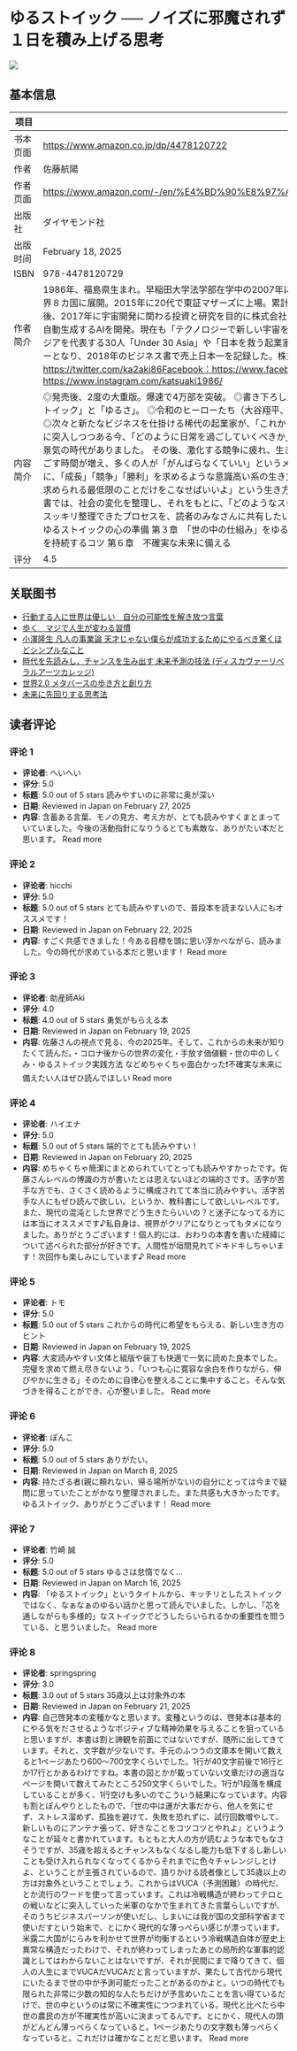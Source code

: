 # ゆるストイック ── ノイズに邪魔されず１日を積み上げる思考

![](https://m.media-amazon.com/images/I/61cG9+LP0sL._SY522_.jpg)

## 基本信息

| 项目 | 内容 |
| --- | --- |
| 书本页面 | https://www.amazon.co.jp/dp/4478120722 |
| 作者 | 佐藤航陽 |
| 作者页面 | https://www.amazon.com/-/en/%E4%BD%90%E8%97%A4%E8%88%AA%E9%99%BD/e/B076WXRKGV/ref=aufs_dp_fta_an_dsk |
| 出版社 | ダイヤモンド社 |
| 出版时间 | February 18, 2025 |
| ISBN | 978-4478120729 |
| 作者简介 | 1986年、福島県生まれ。早稲田大学法学部在学中の2007年にIT企業を設立し、ビッグデータ解析やオンライン決済の事業を立ち上げ、世界８カ国に展開。2015年に20代で東証マザーズに上場。累計100億円以上の資金調達を実施し、年商200億円規模まで成長させる。その後、2017年に宇宙開発に関わる投資と研究を目的に株式会社スペースデータを創業。衛星データと3DCG技術を使って仮想空間に地球を自動生成するAIを開発。現在も「テクノロジーで新しい宇宙を作る」をテーマに研究を続けている。米経済誌「Forbes」の30歳未満のアジアを代表する30人「Under 30 Asia」や「日本を救う起業家ベスト10」に選出される。著書『お金2.0』が20万部を超えるベストセラーとなり、2018年のビジネス書で売上日本一を記録した。株式会社スペースデータ：https://spacedata.ai/Twitter：https://twitter.com/ka2aki86Facebook：https://www.facebook.com/katsuaki.satoInstagram：https://www.instagram.com/katsuaki1986/ |
| 内容简介 | ◎発売後、2度の大重版。爆速で4万部を突破。 ◎書き下ろし最新作。今回は、コロナ後の「考え方・生き方」を語る。キーワードは、「ストイック」と「ゆるさ」。 ◎令和のヒーローたち（大谷翔平、井上尚弥、藤井聡太…）は、なぜストイックに自分に向き合い続けるのか。 ◎次々と新たなビジネスを仕掛ける稀代の起業家が、「これからどう生きるか？」を徹底的に考察する、超期待作！！  本書は、新しい時代に突入しつつある今、「どのように日常を過ごしていくべきか」を考えるためのガイドブックです。  今から昔、無限の成長を追い求める好景気の時代がありました。 その後、激化する競争に疲れ、生き方に迷う人が増えた時期がありました。 世界中で自粛が強制され、家で過ごす時間が増え、多くの人が「がんばらなくていい」というメッセージに救われた頃もありました。  いまは、どうでしょう？ 以前のように、「成長」「競争」「勝利」を求めるような意識高い系の生き方には、もう戻れない。 その一方で、「無理をせず、あなたらしく、周りから求められる最低限のことだけをこなせばいいよ」という生き方に、心の底からは納得できていない。 そんな気分ではないでしょうか。  本書では、社会の変化を整理し、それをもとに、「どのようなスタイルで生きていくべきか」を考察します。 私自身が深掘りし、自分なりにスッキリ整理できたプロセスを、読者のみなさんに共有したいと思っています。  第１章　時代が「ゆるストイック」を求めている 第２章　ゆるストイックの心の準備 第３章　「世の中の仕組み」をゆるく理解する 第４章　ゆるストイックに過ごす方法 第５章　ゆるストイックを持続するコツ 第６章　不確実な未来に備える |
| 评分 | 4.5 |

## 关联图书

- [行動する人に世界は優しい　自分の可能性を解き放つ言葉](https://www.amazon.com/-/en/%E4%BD%90%E8%97%A4%E8%88%AA%E9%99%BD/dp/4103562218/ref=pd_sbs_d_sccl_3_1/358-9774692-9324168?pd_rd_w=wf5SI&content-id=amzn1.sym.13eb81e1-7d13-4eb9-803d-fea9198bc9c1&pf_rd_p=13eb81e1-7d13-4eb9-803d-fea9198bc9c1&pf_rd_r=RR5RV1GVHWB3HH77P3VS&pd_rd_wg=CPcvf&pd_rd_r=037fa9db-741f-45c8-9854-15cd8c7e3571&pd_rd_i=4103562218&psc=1)
- [歩く　マジで人生が変わる習慣](https://www.amazon.com/-/en/%E6%B1%A0%E7%94%B0%E5%85%89%E5%8F%B2/dp/4910063412/ref=pd_sbs_d_sccl_3_2/358-9774692-9324168?pd_rd_w=wf5SI&content-id=amzn1.sym.13eb81e1-7d13-4eb9-803d-fea9198bc9c1&pf_rd_p=13eb81e1-7d13-4eb9-803d-fea9198bc9c1&pf_rd_r=RR5RV1GVHWB3HH77P3VS&pd_rd_wg=CPcvf&pd_rd_r=037fa9db-741f-45c8-9854-15cd8c7e3571&pd_rd_i=4910063412&psc=1)
- [小澤隆生 凡人の事業論 天才じゃない僕らが成功するためにやるべき驚くほどシンプルなこと](https://www.amazon.com/-/en/%E8%9B%AF%E8%B0%B7-%E6%95%8F/dp/4478121842/ref=pd_sbs_d_sccl_3_3/358-9774692-9324168?pd_rd_w=wf5SI&content-id=amzn1.sym.13eb81e1-7d13-4eb9-803d-fea9198bc9c1&pf_rd_p=13eb81e1-7d13-4eb9-803d-fea9198bc9c1&pf_rd_r=RR5RV1GVHWB3HH77P3VS&pd_rd_wg=CPcvf&pd_rd_r=037fa9db-741f-45c8-9854-15cd8c7e3571&pd_rd_i=4478121842&psc=1)
- [時代を先読みし、チャンスを生み出す 未来予測の技法 (ディスカヴァーリベラルアーツカレッジ)](https://www.amazon.com/-/en/%E4%BD%90%E8%97%A4-%E8%88%AA%E9%99%BD/dp/4799322117/ref=pd_sbs_d_sccl_3_4/358-9774692-9324168?pd_rd_w=wf5SI&content-id=amzn1.sym.13eb81e1-7d13-4eb9-803d-fea9198bc9c1&pf_rd_p=13eb81e1-7d13-4eb9-803d-fea9198bc9c1&pf_rd_r=RR5RV1GVHWB3HH77P3VS&pd_rd_wg=CPcvf&pd_rd_r=037fa9db-741f-45c8-9854-15cd8c7e3571&pd_rd_i=4799322117&psc=1)
- [世界2.0 メタバースの歩き方と創り方](https://www.amazon.com/-/en/%E4%BD%90%E8%97%A4-%E8%88%AA%E9%99%BD/dp/4344039548/ref=pd_sbs_d_sccl_3_5/358-9774692-9324168?pd_rd_w=wf5SI&content-id=amzn1.sym.13eb81e1-7d13-4eb9-803d-fea9198bc9c1&pf_rd_p=13eb81e1-7d13-4eb9-803d-fea9198bc9c1&pf_rd_r=RR5RV1GVHWB3HH77P3VS&pd_rd_wg=CPcvf&pd_rd_r=037fa9db-741f-45c8-9854-15cd8c7e3571&pd_rd_i=4344039548&psc=1)
- [未来に先回りする思考法](https://www.amazon.com/-/en/%E4%BD%90%E8%97%A4-%E8%88%AA%E9%99%BD/dp/4799317547/ref=pd_sbs_d_sccl_3_6/358-9774692-9324168?pd_rd_w=wf5SI&content-id=amzn1.sym.13eb81e1-7d13-4eb9-803d-fea9198bc9c1&pf_rd_p=13eb81e1-7d13-4eb9-803d-fea9198bc9c1&pf_rd_r=RR5RV1GVHWB3HH77P3VS&pd_rd_wg=CPcvf&pd_rd_r=037fa9db-741f-45c8-9854-15cd8c7e3571&pd_rd_i=4799317547&psc=1)

## 读者评论

### 评论 1

- **评论者**: へいへい
- **评分**: 5.0
- **标题**: 5.0 out of 5 stars
読みやすいのに非常に奥が深い
- **日期**: Reviewed in Japan on February 27, 2025
- **内容**: 含蓄ある言葉、モノの見方、考え方が、とても読みやすくまとまっていていました。今後の活動指針になりうるとても素敵な、ありがたい本だと思います。
Read more

### 评论 2

- **评论者**: hicchi
- **评分**: 5.0
- **标题**: 5.0 out of 5 stars
とても読みやすいので、普段本を読まない人にもオススメです！
- **日期**: Reviewed in Japan on February 22, 2025
- **内容**: すごく共感できました！今ある目標を頭に思い浮かべながら、読みました。今の時代が求めている本だと思います！
Read more

### 评论 3

- **评论者**: 助産師Aki
- **评分**: 4.0
- **标题**: 4.0 out of 5 stars
勇気がもらえる本
- **日期**: Reviewed in Japan on February 19, 2025
- **内容**: 佐藤さんの視点で見る、今の2025年。そして、これからの未来が知りたくて読んだ。・コロナ後からの世界の変化・手放す価値観・世の中のしくみ・ゆるストイック実践方法 などめちゃくちゃ面白かった❗不確実な未来に備えたい人はぜひ読んでほしい
Read more

### 评论 4

- **评论者**: ハイエナ
- **评分**: 5.0
- **标题**: 5.0 out of 5 stars
端的でとても読みやすい！
- **日期**: Reviewed in Japan on February 20, 2025
- **内容**: めちゃくちゃ簡潔にまとめられていてとっても読みやすかったです。佐藤さんレベルの博識の方が書いたとは思えないほどの端的さです。活字が苦手な方でも、さくさく読めるように構成されてて本当に読みやすい。活字苦手な人にもぜひ読んで欲しい。というか、教科書にして欲しいレベルです。また、現代の混沌とした世界でどう生きたらいいの？と迷子になってる方には本当にオススメです♪私自身は、視界がクリアになりとってもタメになりました。ありがとうございます！個人的には、おわりの本書を書いた経緯について述べられた部分が好きです。人間性が垣間見れてドキドキしちゃいます！次回作も楽しみにしています♪
Read more

### 评论 5

- **评论者**: トモ
- **评分**: 5.0
- **标题**: 5.0 out of 5 stars
これからの時代に希望をもらえる、新しい生き方のヒント
- **日期**: Reviewed in Japan on February 19, 2025
- **内容**: 大変読みやすい文体と組版や装丁も快適で一気に読めた良本でした。完璧を求めて燃え尽きないよう、「いつも心に寛容な余白を作りながら、伸びやかに生きる」そのために自律心を整えることに集中すること。そんな気づきを得ることができ、心が整いました。
Read more

### 评论 6

- **评论者**: ぽんこ
- **评分**: 5.0
- **标题**: 5.0 out of 5 stars
ありがたい。
- **日期**: Reviewed in Japan on March 8, 2025
- **内容**: 持たざる者(親に頼れない、帰る場所がない)の自分にとっては今まで疑問に思っていたことがかなり整理されました。また共感も大きかったです。ゆるストイック、ありがとうございます！
Read more

### 评论 7

- **评论者**: 竹崎 誠
- **评分**: 5.0
- **标题**: 5.0 out of 5 stars
ゆるさは怠惰でなく...
- **日期**: Reviewed in Japan on March 16, 2025
- **内容**: 「ゆるストイック」というタイトルから、キッチリとしたストイックではなく、なぁなぁのゆるい話かと思って読んでいました。しかし、「芯を通しながらも多様的」なストイックでどうしたらいられるかの重要性を問うている、と思ういました。
Read more

### 评论 8

- **评论者**: springspring
- **评分**: 3.0
- **标题**: 3.0 out of 5 stars
35歳以上は対象外の本
- **日期**: Reviewed in Japan on February 21, 2025
- **内容**: 自己啓発本の変種かなと思います。変種というのは、啓発本は基本的にやる気をださせるようなポジティブな精神効果を与えることを狙っていると思いますが、本書は割と諦観を前面にではないですが、随所に出してきています。それと、文字数が少ないです。手元のふつうの文庫本を開いて数えると1ページあたり600～700文字くらいでした。1行が40文字前後で16行とか17行とかあるわけですね。本書の図とかが載っていない文章だけの適当なページを開いて数えてみたところ250文字くらいでした。1行が1段落を構成していることが多く、1行空けも多いのでこういう結果になっています。内容も割とぼんやりとしたもので、「世の中は運が大事だから、他人を気にせず、ストレス溜めず、孤独を避けて、失敗を恐れずに、試行回数増やして、新しいものにアンテナ張って、好きなことをコツコツとやれよ」というようなことが延々と書かれています。もともと大人の方が読むような本でもなさそうですが、35歳を超えるとチャンスもなくなるし能力も低下するし新しいことも受け入れられなくなってくるからそれまでに色々チャレンジしとけよ、ということが主張されているので、語りかける読者像として35歳以上の方は対象外ということでしょう。これからはVUCA（予測困難）の時代だ、とか流行のワードを使って言っています。これは冷戦構造が終わってテロとの戦いなどに突入していった米軍のなかで生まれてきた言葉らしいですが、そのうちビジネスパーソンが使いだし、しまいには我が国の文部科学省まで使いだすという始末で、とにかく現代的な薄っぺらい感じが漂っています。米露二大国がにらみを利かせて世界が均衡するという冷戦構造自体が歴史上異常な構造だったわけで、それが終わってしまったあとの局所的な軍事的認識としてはわからないことはないですが、それが民間にまで降りてきて、個人の人生にまでVUCAだVUCAだと言っていますが、果たして古代から現代にいたるまで世の中が予測可能だったことがあるのかよと。いつの時代でも限られた非常に少数の知的な人たちだけが予言めいたことを言い得ているだけで、世の中というのは常に不確実性につつまれている。現代と比べたら中世の農民の方が不確実性が高いに決まってるんです。とにかく、現代人の頭がどんどん薄っぺらくなっていると。1ページあたりの文字数も薄っぺらくなっていると。これだけは確かなことだと思います。
Read more

